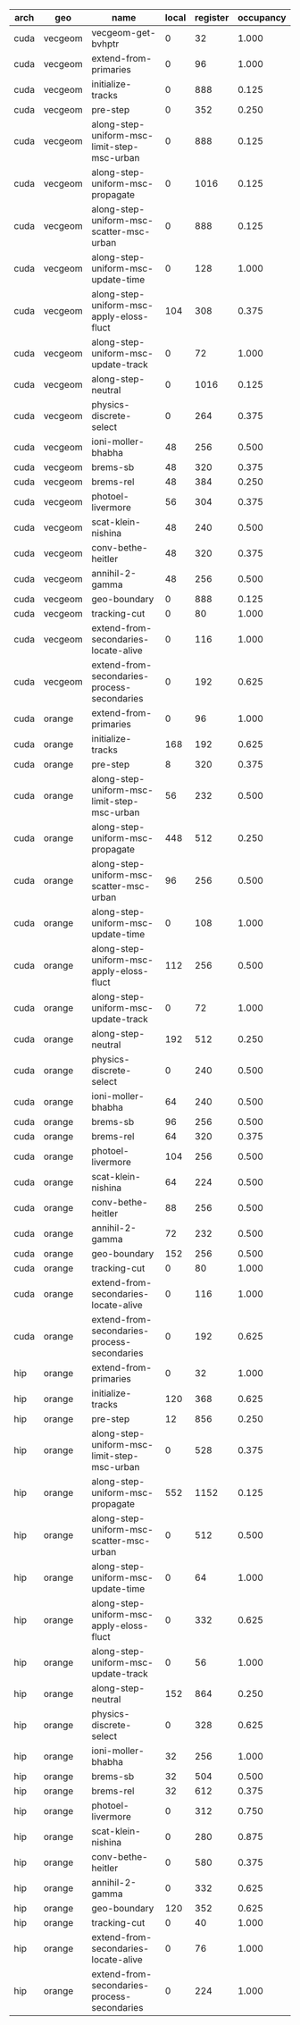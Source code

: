 | arch | geo     | name                                        | local | register | occupancy |
| ---- | ------- | ------------------------------------------- | ----- | -------- | --------- |
| cuda | vecgeom | vecgeom-get-bvhptr                          |     0 |       32 |     1.000 |
| cuda | vecgeom | extend-from-primaries                       |     0 |       96 |     1.000 |
| cuda | vecgeom | initialize-tracks                           |     0 |      888 |     0.125 |
| cuda | vecgeom | pre-step                                    |     0 |      352 |     0.250 |
| cuda | vecgeom | along-step-uniform-msc-limit-step-msc-urban |     0 |      888 |     0.125 |
| cuda | vecgeom | along-step-uniform-msc-propagate            |     0 |     1016 |     0.125 |
| cuda | vecgeom | along-step-uniform-msc-scatter-msc-urban    |     0 |      888 |     0.125 |
| cuda | vecgeom | along-step-uniform-msc-update-time          |     0 |      128 |     1.000 |
| cuda | vecgeom | along-step-uniform-msc-apply-eloss-fluct    |   104 |      308 |     0.375 |
| cuda | vecgeom | along-step-uniform-msc-update-track         |     0 |       72 |     1.000 |
| cuda | vecgeom | along-step-neutral                          |     0 |     1016 |     0.125 |
| cuda | vecgeom | physics-discrete-select                     |     0 |      264 |     0.375 |
| cuda | vecgeom | ioni-moller-bhabha                          |    48 |      256 |     0.500 |
| cuda | vecgeom | brems-sb                                    |    48 |      320 |     0.375 |
| cuda | vecgeom | brems-rel                                   |    48 |      384 |     0.250 |
| cuda | vecgeom | photoel-livermore                           |    56 |      304 |     0.375 |
| cuda | vecgeom | scat-klein-nishina                          |    48 |      240 |     0.500 |
| cuda | vecgeom | conv-bethe-heitler                          |    48 |      320 |     0.375 |
| cuda | vecgeom | annihil-2-gamma                             |    48 |      256 |     0.500 |
| cuda | vecgeom | geo-boundary                                |     0 |      888 |     0.125 |
| cuda | vecgeom | tracking-cut                                |     0 |       80 |     1.000 |
| cuda | vecgeom | extend-from-secondaries-locate-alive        |     0 |      116 |     1.000 |
| cuda | vecgeom | extend-from-secondaries-process-secondaries |     0 |      192 |     0.625 |
| cuda | orange  | extend-from-primaries                       |     0 |       96 |     1.000 |
| cuda | orange  | initialize-tracks                           |   168 |      192 |     0.625 |
| cuda | orange  | pre-step                                    |     8 |      320 |     0.375 |
| cuda | orange  | along-step-uniform-msc-limit-step-msc-urban |    56 |      232 |     0.500 |
| cuda | orange  | along-step-uniform-msc-propagate            |   448 |      512 |     0.250 |
| cuda | orange  | along-step-uniform-msc-scatter-msc-urban    |    96 |      256 |     0.500 |
| cuda | orange  | along-step-uniform-msc-update-time          |     0 |      108 |     1.000 |
| cuda | orange  | along-step-uniform-msc-apply-eloss-fluct    |   112 |      256 |     0.500 |
| cuda | orange  | along-step-uniform-msc-update-track         |     0 |       72 |     1.000 |
| cuda | orange  | along-step-neutral                          |   192 |      512 |     0.250 |
| cuda | orange  | physics-discrete-select                     |     0 |      240 |     0.500 |
| cuda | orange  | ioni-moller-bhabha                          |    64 |      240 |     0.500 |
| cuda | orange  | brems-sb                                    |    96 |      256 |     0.500 |
| cuda | orange  | brems-rel                                   |    64 |      320 |     0.375 |
| cuda | orange  | photoel-livermore                           |   104 |      256 |     0.500 |
| cuda | orange  | scat-klein-nishina                          |    64 |      224 |     0.500 |
| cuda | orange  | conv-bethe-heitler                          |    88 |      256 |     0.500 |
| cuda | orange  | annihil-2-gamma                             |    72 |      232 |     0.500 |
| cuda | orange  | geo-boundary                                |   152 |      256 |     0.500 |
| cuda | orange  | tracking-cut                                |     0 |       80 |     1.000 |
| cuda | orange  | extend-from-secondaries-locate-alive        |     0 |      116 |     1.000 |
| cuda | orange  | extend-from-secondaries-process-secondaries |     0 |      192 |     0.625 |
| hip  | orange  | extend-from-primaries                       |     0 |       32 |     1.000 |
| hip  | orange  | initialize-tracks                           |   120 |      368 |     0.625 |
| hip  | orange  | pre-step                                    |    12 |      856 |     0.250 |
| hip  | orange  | along-step-uniform-msc-limit-step-msc-urban |     0 |      528 |     0.375 |
| hip  | orange  | along-step-uniform-msc-propagate            |   552 |     1152 |     0.125 |
| hip  | orange  | along-step-uniform-msc-scatter-msc-urban    |     0 |      512 |     0.500 |
| hip  | orange  | along-step-uniform-msc-update-time          |     0 |       64 |     1.000 |
| hip  | orange  | along-step-uniform-msc-apply-eloss-fluct    |     0 |      332 |     0.625 |
| hip  | orange  | along-step-uniform-msc-update-track         |     0 |       56 |     1.000 |
| hip  | orange  | along-step-neutral                          |   152 |      864 |     0.250 |
| hip  | orange  | physics-discrete-select                     |     0 |      328 |     0.625 |
| hip  | orange  | ioni-moller-bhabha                          |    32 |      256 |     1.000 |
| hip  | orange  | brems-sb                                    |    32 |      504 |     0.500 |
| hip  | orange  | brems-rel                                   |    32 |      612 |     0.375 |
| hip  | orange  | photoel-livermore                           |     0 |      312 |     0.750 |
| hip  | orange  | scat-klein-nishina                          |     0 |      280 |     0.875 |
| hip  | orange  | conv-bethe-heitler                          |     0 |      580 |     0.375 |
| hip  | orange  | annihil-2-gamma                             |     0 |      332 |     0.625 |
| hip  | orange  | geo-boundary                                |   120 |      352 |     0.625 |
| hip  | orange  | tracking-cut                                |     0 |       40 |     1.000 |
| hip  | orange  | extend-from-secondaries-locate-alive        |     0 |       76 |     1.000 |
| hip  | orange  | extend-from-secondaries-process-secondaries |     0 |      224 |     1.000 |
